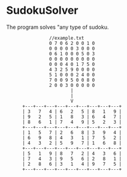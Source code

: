 # SudokuSolver
The program solves "any type of sudoku.

                    //example.txt
                    0 7 0 6 2 0 0 1 0
                    0 0 0 0 0 3 0 0 0
                    0 6 1 0 0 0 5 0 3
                    0 0 0 0 0 0 0 0 0
                    0 0 0 4 0 1 7 5 0
                    4 3 2 5 9 0 0 0 0
                    5 1 0 0 0 2 4 0 0
                    7 0 0 9 5 0 0 8 0
                    2 0 0 3 0 0 0 0 0
                            |
                            |
                            V
          +---+---+---+---+---+---+---+---+---+
          | 3   7   4 | 6   2   5 | 8   1   9 | 
          | 9   2   5 | 1   8   3 | 6   4   7 | 
          | 8   6   1 | 7   4   9 | 5   2   3 | 
          +---+---+---+---+---+---+---+---+---+
          | 1   5   7 | 2   6   8 | 3   9   4 | 
          | 6   9   8 | 4   3   1 | 7   5   2 | 
          | 4   3   2 | 5   9   7 | 1   6   8 | 
          +---+---+---+---+---+---+---+---+---+
          | 5   1   9 | 8   7   2 | 4   3   6 | 
          | 7   4   3 | 9   5   6 | 2   8   1 | 
          | 2   8   6 | 3   1   4 | 9   7   5 | 
          +---+---+---+---+---+---+---+---+---+
